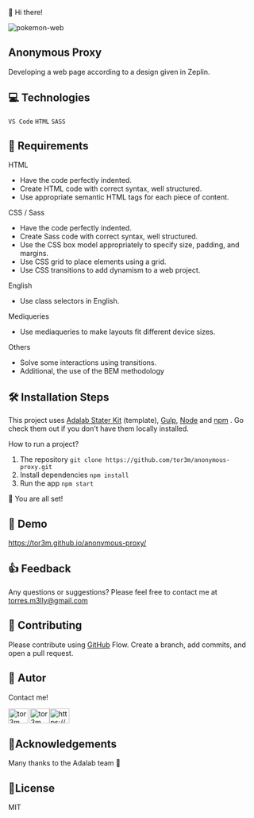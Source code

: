 👋 Hi there!

![pokemon-web](https://user-images.githubusercontent.com/81690198/138904427-dbd5e64b-9d16-4e94-9091-c4a3f9433d54.png)


##  Anonymous Proxy
Developing a web page according to a design given in Zeplin.

## 💻 Technologies
 ``VS Code``
 ``HTML``
 ``SASS``


## 🧐 Requirements

HTML
* Have the code perfectly indented.
* Create HTML code with correct syntax, well structured.
* Use appropriate semantic HTML tags for each piece of content.

CSS / Sass
* Have the code perfectly indented.
* Create Sass code with correct syntax, well structured.
* Use the CSS box model appropriately to specify size, padding, and margins.
* Use CSS grid to place elements using a grid.
* Use CSS transitions to add dynamism to a web project.

English
* Use class selectors in English.

Mediqueries
* Use mediaqueries to make layouts fit different device sizes.

Others
* Solve some interactions using transitions.
* Additional, the use of the BEM methodology

## 🛠️ Installation Steps 

This project uses [Adalab Stater Kit](https://github.com/Adalab/adalab-web-starter-kit) (template), [Gulp](https://gulpjs.com/), [Node](https://nodejs.org/es/)  and [npm](https://www.npmjs.com/) . Go check them out if you don't have them locally installed.

How to run a project? 

  1.	The repository
      `git clone https://github.com/tor3m/anonymous-proxy.git`
  2.	Install dependencies
    `npm install`
  3.	Run the app
     `npm start`

🌟 You are all set!

## 🚀 Demo 

  https://tor3m.github.io/anonymous-proxy/

## 👍 Feedback
Any questions or suggestions? Please feel free to contact me at torres.m3lly@gmail.com 

## 🍰 Contributing
Please contribute using [GitHub](https://docs.github.com/en/get-started/quickstart/github-flow) Flow. Create a branch, add commits, and open a pull request.


## 🦸 Autor 
Contact me!

<p><a href="https://github.com/tor3m" target="blank"><img align="left" src=https://user-images.githubusercontent.com/81690198/142497840-2dc56a9d-1648-42bc-a091-9a8a66bce02f.jpeg alt="tor3m" height="30" width="40" /></a><a href="https://twitter.com/maribeltm" target="blank"><img align="center" src="https://raw.githubusercontent.com/rahuldkjain/github-profile-readme-generator/master/src/images/icons/Social/twitter.svg" alt="tor3m" height="30" width="40" /></a><a href="https://www.linkedin.com/in/tor3m/ target="blank"><img align="center" src="https://raw.githubusercontent.com/rahuldkjain/github-profile-readme-generator/master/src/images/icons/Social/linked-in-alt.svg" alt="https://www.linkedin.com/in/tor3m/" height="30" width="40" /></a></p>


## 🤝Acknowledgements 

Many thanks to the Adalab team 💞

## 📝License 

MIT
